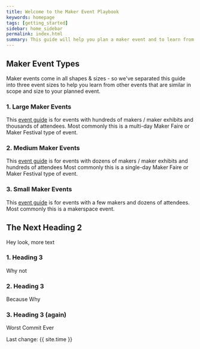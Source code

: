 ```yaml
---
title: Welcome to the Maker Event Playbook
keywords: homepage
tags: [getting_started]
sidebar: home_sidebar
permalink: index.html
summary: This guide will help you plan a maker event and to learn from the experience of other maker event producers.
---
```


## Maker Event Types
Maker events come in all shapes & sizes - so we've separated this guide into three event sizes to help you learn from other events that are similar in scope and size to your planned event.

### 1. Large Maker Events
This [event guide](/event_type_large.html) is for events with hundreds of makers / maker exhibits and thousands of attendees. Most commonly this is a multi-day Maker Faire or Maker Festival type of event.

###  2. Medium Maker Events
This [event guide](/event_type_medium.html) is for events with dozens of makers / maker exhibits and hundreds of attendees
Most commonly this is a single-day Maker Faire or Maker Festival type of event.

### 3. Small Maker Events
This [event guide](/event_type_small.html) is for events with a few makers and dozens of attendees. Most commonly this is a makerspace event. 




## The Next Heading 2
Hey look, more text

### 1. Heading 3
Why not

###  2. Heading 3
Because Why

### 3. Heading 3 (again)
Worst Commit Ever




Last change: {{ site.time }}


